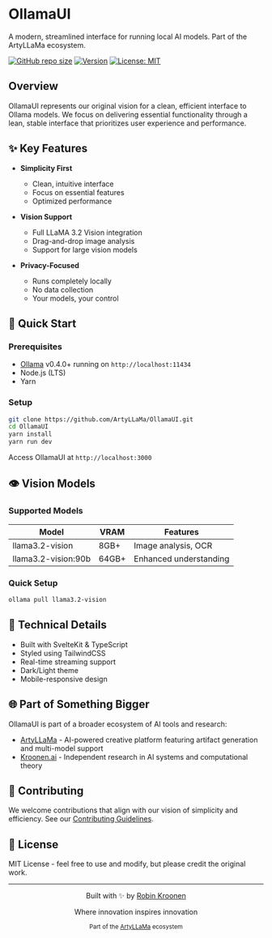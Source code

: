 # OllamaUI

A modern, streamlined interface for running local AI models. Part of the ArtyLLaMa ecosystem.

[![GitHub repo size](https://img.shields.io/github/repo-size/ArtyLLaMa/OllamaUI)](https://github.com/ArtyLLaMa/OllamaUI)
[![Version](https://img.shields.io/github/package-json/v/ArtyLLaMa/OllamaUI)](https://github.com/ArtyLLaMa/OllamaUI/releases)
[![License: MIT](https://img.shields.io/badge/License-MIT-yellow.svg)](https://opensource.org/licenses/MIT)

## Overview

OllamaUI represents our original vision for a clean, efficient interface to Ollama models. We focus on delivering essential functionality through a lean, stable interface that prioritizes user experience and performance.

## ✨ Key Features

- **Simplicity First**
  - Clean, intuitive interface
  - Focus on essential features
  - Optimized performance

- **Vision Support**
  - Full LLaMA 3.2 Vision integration
  - Drag-and-drop image analysis
  - Support for large vision models

- **Privacy-Focused**
  - Runs completely locally
  - No data collection
  - Your models, your control

## 🚀 Quick Start

### Prerequisites

- [Ollama](https://ollama.ai/) v0.4.0+ running on `http://localhost:11434`
- Node.js (LTS)
- Yarn

### Setup

```bash
git clone https://github.com/ArtyLLaMa/OllamaUI.git
cd OllamaUI
yarn install
yarn run dev
```

Access OllamaUI at `http://localhost:3000`

## 👁️ Vision Models

### Supported Models

| Model               | VRAM | Features                |
|--------------------| ---- |------------------------|
| llama3.2-vision    | 8GB+ | Image analysis, OCR    |
| llama3.2-vision:90b| 64GB+| Enhanced understanding |

### Quick Setup

```bash
ollama pull llama3.2-vision
```

## 🔧 Technical Details

- Built with SvelteKit & TypeScript
- Styled using TailwindCSS
- Real-time streaming support
- Dark/Light theme
- Mobile-responsive design

## 🌐 Part of Something Bigger

OllamaUI is part of a broader ecosystem of AI tools and research:

- [ArtyLLaMa](https://artyllama.com) - AI-powered creative platform featuring artifact generation and multi-model support
- [Kroonen.ai](https://kroonen.ai) - Independent research in AI systems and computational theory

## 🤝 Contributing

We welcome contributions that align with our vision of simplicity and efficiency. See our [Contributing Guidelines](CONTRIBUTING.md).

## 📖 License

MIT License - feel free to use and modify, but please credit the original work.

---

<div align="center">
  <p>Built with ✨ by <a href="https://kroonen.ai">Robin Kroonen</a></p>
  <p>Where innovation inspires innovation</p>
  <p><sub>Part of the <a href="https://artyllama.com">ArtyLLaMa</a> ecosystem</sub></p>
</div>

